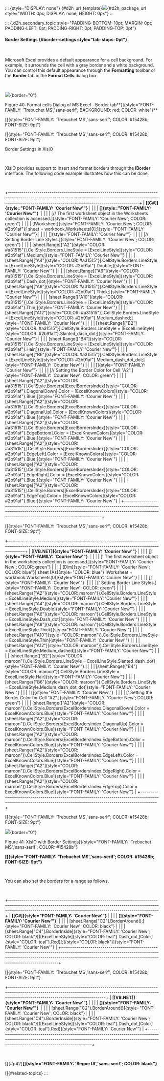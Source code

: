 ::: {style="DISPLAY: none"}
[](ms-xhelp:///?Id=d2h_url_template){#d2h_url_template}![](!package_url!){#d2h_package_url style="WIDTH: 0px; DISPLAY: none; HEIGHT: 0px"}
:::

::: {.d2h_secondary_topic style="PADDING-BOTTOM: 10pt; MARGIN: 0pt; PADDING-LEFT: 0pt; PADDING-RIGHT: 0pt; PADDING-TOP: 0pt"}
#### Border Settings {#border-settings style="tab-stops: 0pt"}

 

Microsoft Excel provides a default appearance for a cell background. For example, it surrounds the cell with a gray border and a white background. You can control this default appearance through the **Formatting** toolbar or the **Border** tab in the **Format Cells** dialog box.

 

![](ImagesExt/image47_45.jpg){border="0"}

Figure 40: Format cells Dialog of MS Excel - Border tab**[]{style="FONT-FAMILY: 'Trebuchet MS','sans-serif'; BACKGROUND: red; COLOR: white"}**

[]{style="FONT-FAMILY: 'Trebuchet MS','sans-serif'; COLOR: #15428b; FONT-SIZE: 9pt"} 

[]{style="FONT-FAMILY: 'Trebuchet MS','sans-serif'; COLOR: #15428b; FONT-SIZE: 9pt"} 

Border Settings in XlsIO

 

XlsIO provides support to insert and format borders through the **IBorder** interface. The following code example illustrates how this can be done.

 

+------------------------------------------------------------------------------------------------------------------------------------------------------------------------------------------------------------------------------+
| **[\[C#\]]{style="FONT-FAMILY: 'Courier New'"}**                                                                                                                                                                             |
|                                                                                                                                                                                                                              |
| **[]{style="FONT-FAMILY: 'Courier New'"}**                                                                                                                                                                                   |
|                                                                                                                                                                                                                              |
| [// The first worksheet object in the Worksheets collection is accessed.]{style="FONT-FAMILY: 'Courier New'; COLOR: green"}                                                                                                  |
|                                                                                                                                                                                                                              |
| [IWorksheet]{style="FONT-FAMILY: 'Courier New'; COLOR: #2b91af"}[ sheet = workbook.Worksheets\[0\];]{style="FONT-FAMILY: 'Courier New'"}                                                                                     |
|                                                                                                                                                                                                                              |
| []{style="FONT-FAMILY: 'Courier New'"}                                                                                                                                                                                       |
|                                                                                                                                                                                                                              |
| [// Setting Border Line Styles.]{style="FONT-FAMILY: 'Courier New'; COLOR: green"}                                                                                                                                           |
|                                                                                                                                                                                                                              |
| [sheet.Range\[[\"A2\"]{style="COLOR: #a31515"}\].CellStyle.Borders.LineStyle = [ExcelLineStyle]{style="COLOR: #2b91af"}.Medium;]{style="FONT-FAMILY: 'Courier New'"}                                                         |
|                                                                                                                                                                                                                              |
| [sheet.Range\[[\"A4\"]{style="COLOR: #a31515"}\].CellStyle.Borders.LineStyle = [ExcelLineStyle]{style="COLOR: #2b91af"}.Double;]{style="FONT-FAMILY: 'Courier New'"}                                                         |
|                                                                                                                                                                                                                              |
| [sheet.Range\[[\"A6\"]{style="COLOR: #a31515"}\].CellStyle.Borders.LineStyle = [ExcelLineStyle]{style="COLOR: #2b91af"}.Dash_dot;]{style="FONT-FAMILY: 'Courier New'"}                                                       |
|                                                                                                                                                                                                                              |
| [sheet.Range\[[\"A8\"]{style="COLOR: #a31515"}\].CellStyle.Borders.LineStyle = [ExcelLineStyle]{style="COLOR: #2b91af"}.Thick;]{style="FONT-FAMILY: 'Courier New'"}                                                          |
|                                                                                                                                                                                                                              |
| [sheet.Range\[[\"A10\"]{style="COLOR: #a31515"}\].CellStyle.Borders.LineStyle = [ExcelLineStyle]{style="COLOR: #2b91af"}.Thin;]{style="FONT-FAMILY: 'Courier New'"}                                                          |
|                                                                                                                                                                                                                              |
| [sheet.Range\[[\"A12\"]{style="COLOR: #a31515"}\].CellStyle.Borders.LineStyle = [ExcelLineStyle]{style="COLOR: #2b91af"}.Medium_dashed;]{style="FONT-FAMILY: 'Courier New'"}                                                 |
|                                                                                                                                                                                                                              |
| [sheet.Range\[[\"B2\"]{style="COLOR: #a31515"}\].CellStyle.Borders.LineStyle = [ExcelLineStyle]{style="COLOR: #2b91af"}.Slanted_dash_dot;]{style="FONT-FAMILY: 'Courier New'"}                                               |
|                                                                                                                                                                                                                              |
| [sheet.Range\[[\"B4\"]{style="COLOR: #a31515"}\].CellStyle.Borders.LineStyle = [ExcelLineStyle]{style="COLOR: #2b91af"}.Hair;]{style="FONT-FAMILY: 'Courier New'"}                                                           |
|                                                                                                                                                                                                                              |
| [sheet.Range\[[\"B6\"]{style="COLOR: #a31515"}\].CellStyle.Borders.LineStyle = [ExcelLineStyle]{style="COLOR: #2b91af"}.Medium_dash_dot_dot;]{style="FONT-FAMILY: 'Courier New'"}                                            |
|                                                                                                                                                                                                                              |
| []{style="FONT-FAMILY: 'Courier New'"}                                                                                                                                                                                       |
|                                                                                                                                                                                                                              |
| [// Setting the Border Color for Cell \"A2\".]{style="FONT-FAMILY: 'Courier New'; COLOR: green"}                                                                                                                             |
|                                                                                                                                                                                                                              |
| [sheet.Range\[[\"A2\"]{style="COLOR: #a31515"}\].CellStyle.Borders\[[ExcelBordersIndex]{style="COLOR: #2b91af"}.DiagonalDown\].Color = [ExcelKnownColors]{style="COLOR: #2b91af"}.Blue;]{style="FONT-FAMILY: 'Courier New'"} |
|                                                                                                                                                                                                                              |
| [sheet.Range\[[\"A2\"]{style="COLOR: #a31515"}\].CellStyle.Borders\[[ExcelBordersIndex]{style="COLOR: #2b91af"}.DiagonalUp\].Color = [ExcelKnownColors]{style="COLOR: #2b91af"}.Blue;]{style="FONT-FAMILY: 'Courier New'"}   |
|                                                                                                                                                                                                                              |
| [sheet.Range\[[\"A2\"]{style="COLOR: #a31515"}\].CellStyle.Borders\[[ExcelBordersIndex]{style="COLOR: #2b91af"}.EdgeBottom\].Color = [ExcelKnownColors]{style="COLOR: #2b91af"}.Blue;]{style="FONT-FAMILY: 'Courier New'"}   |
|                                                                                                                                                                                                                              |
| [sheet.Range\[[\"A2\"]{style="COLOR: #a31515"}\].CellStyle.Borders\[[ExcelBordersIndex]{style="COLOR: #2b91af"}.EdgeLeft\].Color = [ExcelKnownColors]{style="COLOR: #2b91af"}.Blue;]{style="FONT-FAMILY: 'Courier New'"}     |
|                                                                                                                                                                                                                              |
| [sheet.Range\[[\"A2\"]{style="COLOR: #a31515"}\].CellStyle.Borders\[[ExcelBordersIndex]{style="COLOR: #2b91af"}.EdgeRight\].Color = [ExcelKnownColors]{style="COLOR: #2b91af"}.Blue;]{style="FONT-FAMILY: 'Courier New'"}    |
|                                                                                                                                                                                                                              |
| [sheet.Range\[[\"A2\"]{style="COLOR: #a31515"}\].CellStyle.Borders\[[ExcelBordersIndex]{style="COLOR: #2b91af"}.EdgeTop\].Color = [ExcelKnownColors]{style="COLOR: #2b91af"}.Blue;]{style="FONT-FAMILY: 'Courier New'"}      |
+------------------------------------------------------------------------------------------------------------------------------------------------------------------------------------------------------------------------------+

[]{style="FONT-FAMILY: 'Trebuchet MS','sans-serif'; COLOR: #15428b; FONT-SIZE: 9pt"} 

+--------------------------------------------------------------------------------------------------------------------------------------------------------------------+
| **[\[VB.NET\]]{style="FONT-FAMILY: 'Courier New'"}**                                                                                                               |
|                                                                                                                                                                    |
| **[]{style="FONT-FAMILY: 'Courier New'"}**                                                                                                                         |
|                                                                                                                                                                    |
| [\' The first worksheet object in the worksheets collection is accessed.]{style="FONT-FAMILY: 'Courier New'; COLOR: green"}                                        |
|                                                                                                                                                                    |
| [Dim]{style="FONT-FAMILY: 'Courier New'; COLOR: blue"}[ sheet [As]{style="COLOR: blue"} IWorksheet = workbook.Worksheets(0)]{style="FONT-FAMILY: 'Courier New'"}   |
|                                                                                                                                                                    |
| []{style="FONT-FAMILY: 'Courier New'"}                                                                                                                             |
|                                                                                                                                                                    |
| [\' Setting Border Line Styles.]{style="FONT-FAMILY: 'Courier New'; COLOR: green"}                                                                                 |
|                                                                                                                                                                    |
| [sheet.Range([\"A2\"]{style="COLOR: maroon"}).CellStyle.Borders.LineStyle = ExcelLineStyle.Medium]{style="FONT-FAMILY: 'Courier New'"}                             |
|                                                                                                                                                                    |
| [sheet.Range([\"A4\"]{style="COLOR: maroon"}).CellStyle.Borders.LineStyle = ExcelLineStyle.Double]{style="FONT-FAMILY: 'Courier New'"}                             |
|                                                                                                                                                                    |
| [sheet.Range([\"A6\"]{style="COLOR: maroon"}).CellStyle.Borders.LineStyle = ExcelLineStyle.Dash_dot]{style="FONT-FAMILY: 'Courier New'"}                           |
|                                                                                                                                                                    |
| [sheet.Range([\"A8\"]{style="COLOR: maroon"}).CellStyle.Borders.LineStyle = ExcelLineStyle.Thick]{style="FONT-FAMILY: 'Courier New'"}                              |
|                                                                                                                                                                    |
| [sheet.Range([\"A10\"]{style="COLOR: maroon"}).CellStyle.Borders.LineStyle = ExcelLineStyle.Thin]{style="FONT-FAMILY: 'Courier New'"}                              |
|                                                                                                                                                                    |
| [sheet.Range([\"A12\"]{style="COLOR: maroon"}).CellStyle.Borders.LineStyle = ExcelLineStyle.Medium_dashed]{style="FONT-FAMILY: 'Courier New'"}                     |
|                                                                                                                                                                    |
| [sheet.Range([\"B2\"]{style="COLOR: maroon"}).CellStyle.Borders.LineStyle = ExcelLineStyle.Slanted_dash_dot]{style="FONT-FAMILY: 'Courier New'"}                   |
|                                                                                                                                                                    |
| [sheet.Range([\"B4\"]{style="COLOR: maroon"}).CellStyle.Borders.LineStyle = ExcelLineStyle.Hair]{style="FONT-FAMILY: 'Courier New'"}                               |
|                                                                                                                                                                    |
| [sheet.Range([\"B6\"]{style="COLOR: maroon"}).CellStyle.Borders.LineStyle = ExcelLineStyle.Medium_dash_dot_dot]{style="FONT-FAMILY: 'Courier New'"}                |
|                                                                                                                                                                    |
| []{style="FONT-FAMILY: 'Courier New'"}                                                                                                                             |
|                                                                                                                                                                    |
| [\' Setting the Border Color for Cell \"A2\".]{style="FONT-FAMILY: 'Courier New'; COLOR: green"}                                                                   |
|                                                                                                                                                                    |
| [sheet.Range([\"A2\"]{style="COLOR: maroon"}).CellStyle.Borders(ExcelBordersIndex.DiagonalDown).Color = ExcelKnownColors.Blue]{style="FONT-FAMILY: 'Courier New'"} |
|                                                                                                                                                                    |
| [sheet.Range([\"A2\"]{style="COLOR: maroon"}).CellStyle.Borders(ExcelBordersIndex.DiagonalUp).Color = ExcelKnownColors.Blue]{style="FONT-FAMILY: 'Courier New'"}   |
|                                                                                                                                                                    |
| [sheet.Range([\"A2\"]{style="COLOR: maroon"}).CellStyle.Borders(ExcelBordersIndex.EdgeBottom).Color = ExcelKnownColors.Blue]{style="FONT-FAMILY: 'Courier New'"}   |
|                                                                                                                                                                    |
| [sheet.Range([\"A2\"]{style="COLOR: maroon"}).CellStyle.Borders(ExcelBordersIndex.EdgeLeft).Color = ExcelKnownColors.Blue]{style="FONT-FAMILY: 'Courier New'"}     |
|                                                                                                                                                                    |
| [sheet.Range([\"A2\"]{style="COLOR: maroon"}).CellStyle.Borders(ExcelBordersIndex.EdgeRight).Color = ExcelKnownColors.Blue]{style="FONT-FAMILY: 'Courier New'"}    |
|                                                                                                                                                                    |
| [sheet.Range([\"A2\"]{style="COLOR: maroon"}).CellStyle.Borders(ExcelBordersIndex.EdgeTop).Color = ExcelKnownColors.Blue]{style="FONT-FAMILY: 'Courier New'"}      |
+--------------------------------------------------------------------------------------------------------------------------------------------------------------------+

[]{style="FONT-FAMILY: 'Trebuchet MS','sans-serif'; COLOR: #15428b; FONT-SIZE: 9pt"} 

![](ImagesExt/image47_46.jpg){border="0"}

Figure 41: XlsIO with Border Settings[]{style="FONT-FAMILY: 'Trebuchet MS','sans-serif'; COLOR: #15428b"}

**[]{style="FONT-FAMILY: 'Trebuchet MS','sans-serif'; COLOR: #15428b; FONT-SIZE: 9pt"}** 

 

You can also set the borders for a range as follows.

 

+----------------------------------------------------------------------------------------------------------------------------------------------------------------------------------------------------------------------------------------+
| **[\[C#\]]{style="FONT-FAMILY: 'Courier New'"}**                                                                                                                                                                                       |
|                                                                                                                                                                                                                                        |
| **[]{style="FONT-FAMILY: 'Courier New'"}**                                                                                                                                                                                             |
|                                                                                                                                                                                                                                        |
| [sheet.Range\[\"C2\"\].BorderAround();]{style="FONT-FAMILY: 'Courier New'; COLOR: black"}                                                                                                                                              |
|                                                                                                                                                                                                                                        |
| [sheet.Range\[\"C4\"\].BorderInside]{style="FONT-FAMILY: 'Courier New'; COLOR: black"}[([ExcelLineStyle]{style="COLOR: teal"}.Dash_dot,[Color]{style="COLOR: teal"}.Red)[;]{style="COLOR: black"}]{style="FONT-FAMILY: 'Courier New'"} |
+----------------------------------------------------------------------------------------------------------------------------------------------------------------------------------------------------------------------------------------+

[]{style="FONT-FAMILY: 'Trebuchet MS','sans-serif'; COLOR: #15428b; FONT-SIZE: 9pt"} 

+-------------------------------------------------------------------------------------------------------------------------------------------------------------------------------------------------------------+
| **[\[VB.NET\]]{style="FONT-FAMILY: 'Courier New'"}**                                                                                                                                                        |
|                                                                                                                                                                                                             |
| **[]{style="FONT-FAMILY: 'Courier New'"}**                                                                                                                                                                  |
|                                                                                                                                                                                                             |
| [sheet.Range(\"C2\").BorderAround()]{style="FONT-FAMILY: 'Courier New'; COLOR: black"}                                                                                                                      |
|                                                                                                                                                                                                             |
| [sheet.Range(\"C4\").BorderInside]{style="FONT-FAMILY: 'Courier New'; COLOR: black"}[([ExcelLineStyle]{style="COLOR: teal"}.Dash_dot,[Color]{style="COLOR: teal"}.Red)]{style="FONT-FAMILY: 'Courier New'"} |
+-------------------------------------------------------------------------------------------------------------------------------------------------------------------------------------------------------------+

 

[]{#p42}**[]{style="FONT-FAMILY: 'Segoe UI','sans-serif'; COLOR: black"}** 

[]{#related-topics}
:::
